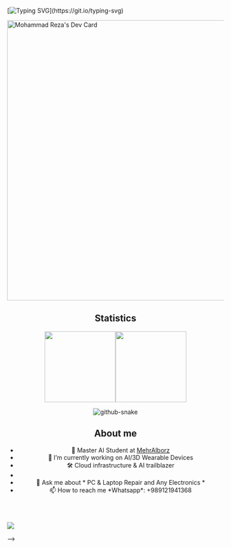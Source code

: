 [![Typing SVG](https://readme-typing-svg.demolab.com?font=Fira+Code&weight=600&size=30&pause=1000&color=6117F7&center=true&vCenter=true&width=600&lines=Hello+there%2C+I'm+MohammadReza!)](https://git.io/typing-svg)


<a href="https://app.daily.dev/arsinshaabani"><img src="https://api.daily.dev/devcards/v2/oyPYtM2f9JzYjAya4o8de.png?type=wide&r=xsm" width="652" alt="Mohammad Reza's Dev Card"/></a>

<h2 align="center" font-weight="bold">Statistics</h2>

<p align="center"><img align="center" height="165px" src="https://raw.githubusercontent.com/ArsinShaabani/ArsinShaabani/blob/main/output/github-stats.svg" /><img align="center" height="165px" src="https://raw.githubusercontent.com/ArsinShaabani/ArsinShaabani/blob/main/output/github-languages.svg" /></p>
<p align="center">
<picture>
  <source media="(prefers-color-scheme: dark)" srcset="https://raw.githubusercontent.com/ArsinShaabani/ArsinShaabani/blob/main/output/github-contribution-grid-snake-dark.svg" />
  <source media="(prefers-color-scheme: light)" srcset="https://raw.githubusercontent.com/ArsinShaabani/ArsinShaabani/blob/main/output/github-contribution-grid-snake-light.svg" />
  <img alt="github-snake" src="https://raw.githubusercontent.com/ArsinShaabani/ArsinShaabani/blob/main/output/github-contribution-grid-snake.svg" />
</picture>
<br>
  
<h2 align="center" font-weight="bold">About me</h2>

<ul>
  <li align="center">💼 Master AI Student at <a href="https://www.mehralborz.ac.ir">MehrAlborz</a></li>
  <li align="center">🔭 I’m currently working on AI/3D Wearable Devices</li>
  <li align="center">🛠️ Cloud infrastructure & AI trailblazer</li>
  <li align="center"></li>
  <li align="center">💬 Ask me about * PC & Laptop Repair and Any Electronics *</li>
  <li align="center">📫 How to reach me *Whatsapp*: +989121941368</li>
</ul>

<br>


<h2 align="center"></h2>
<img align="center" src="https://visitor-badge.laobi.icu/badge?page_id=mashb1t.mashb1t.visitor-badge" />


-->
